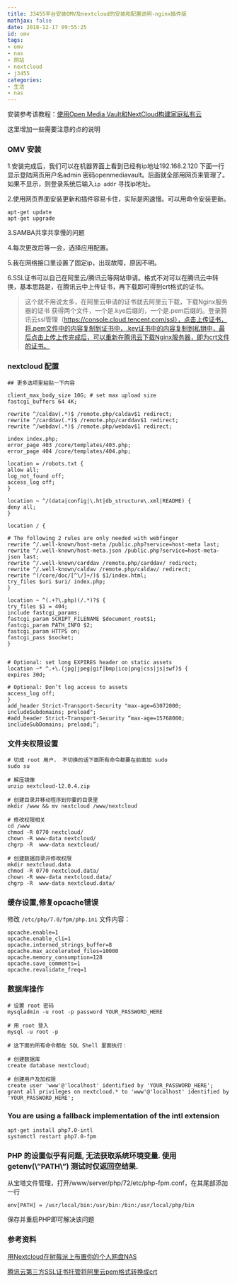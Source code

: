 ```yaml
---
title: J3455平台安装OMV及nextcloud的安装和配置说明-nginx插件版
mathjax: false
date: 2018-12-17 09:55:25
id: omv
tags:
- omv
- nas
- 网站
- nextcloud
- j3455
categories:
- 生活
- nas
---
```


安装参考该教程：[使用Open Media Vault和NextCloud构建家庭私有云](http://www.azurew.com/6350.html)

这里增加一些需要注意的点的说明

### OMV 安装

1.安装完成后，我们可以在机器界面上看到已经有ip地址192.168.2.120 下面一行显示登陆网页用户名admin 密码openmediavault。后面就全部用网页来管理了。如果不显示，则登录系统后输入`ip addr` 寻找ip地址。

<!---more--->

2.使用网页界面安装更新和插件容易卡住，实际是网速慢。可以用命令安装更新。

```
apt-get update
apt-get upgrade
```

3.SAMBA共享共享慢的问题

4.每次更改后等一会，选择应用配置。

5.我在网络接口里设置了固定ip，出现故障，原因不明。

6.SSL证书可以自己在阿里云/腾讯云等网站申请。格式不对可以在腾讯云中转换，基本思路是，在腾讯云中上传证书，再下载即可得到crt格式的证书。

> 这个就不用说太多，在阿里云申请的证书就去阿里云下载，下载Nginx服务器的证书 获得两个文件，一个是.kye后缀的，一个是.pem后缀的。登录腾讯云ssl管理（https://console.cloud.tencent.com/ssl），点击上传证书，将.pem文件中的内容复制到证书中，.key证书中的内容复制到私钥中，最后点击上传上传完成后，可以重新在腾讯云下载Nginx服务器，即为crt文件的证书。

### nextcloud 配置

````
## 更多选项里粘贴一下内容

client_max_body_size 10G; # set max upload size
fastcgi_buffers 64 4K;

rewrite ^/caldav(.*)$ /remote.php/caldav$1 redirect;
rewrite ^/carddav(.*)$ /remote.php/carddav$1 redirect;
rewrite ^/webdav(.*)$ /remote.php/webdav$1 redirect;

index index.php;
error_page 403 /core/templates/403.php;
error_page 404 /core/templates/404.php;

location = /robots.txt {
allow all;
log_not_found off;
access_log off;
}

location ~ ^/(data|config|\.ht|db_structure\.xml|README) {
deny all;
} 

location / {

# The following 2 rules are only needed with webfinger
rewrite ^/.well-known/host-meta /public.php?service=host-meta last;
rewrite ^/.well-known/host-meta.json /public.php?service=host-meta-json last; 
rewrite ^/.well-known/carddav /remote.php/carddav/ redirect;
rewrite ^/.well-known/caldav /remote.php/caldav/ redirect; 
rewrite ^(/core/doc/[^\/]+/)$ $1/index.html;
try_files $uri $uri/ index.php;
}

location ~ ^(.+?\.php)(/.*)?$ {
try_files $1 = 404;
include fastcgi_params;
fastcgi_param SCRIPT_FILENAME $document_root$1;
fastcgi_param PATH_INFO $2;
fastcgi_param HTTPS on;
fastcgi_pass $socket;
}

 
# Optional: set long EXPIRES header on static assets
location ~* ^.+\.(jpg|jpeg|gif|bmp|ico|png|css|js|swf)$ {
expires 30d;

# Optional: Don’t log access to assets
access_log off;
}
add_header Strict-Transport-Security "max-age=63072000; includeSubdomains; preload";
#add_header Strict-Transport-Security “max-age=15768000; includeSubDomains; preload;”;
````

### 文件夹权限设置

```
# 切成 root 用户， 不切换的话下面所有命令都要在前面加 sudo
sudo su

# 解压镜像
unzip nextcloud-12.0.4.zip

# 创建目录并移动程序到你要的目录里
mkdir /www && mv nextcloud /www/nextcloud

# 修改权限相关
cd /www
chmod -R 0770 nextcloud/
chown -R www-data nextcloud/
chgrp -R  www-data nextcloud/

# 创建数据目录并修改权限
mkdir nextcloud.data
chmod -R 0770 nextcloud.data/
chown -R www-data nextcloud.data/
chgrp -R  www-data nextcloud.data/
```

### 缓存设置,修复opcache错误

修改 `/etc/php/7.0/fpm/php.ini` 文件内容： 

```
opcache.enable=1
opcache.enable_cli=1
opcache.interned_strings_buffer=8
opcache.max_accelerated_files=10000
opcache.memory_consumption=128
opcache.save_comments=1
opcache.revalidate_freq=1
```

### 数据库操作

````
# 设置 root 密码
mysqladmin -u root -p password YOUR_PASSWORD_HERE

# 用 root 登入
mysql -u root -p

# 这下面的所有命令都在 SQL Shell 里面执行：

# 创建数据库
create database nextcloud;

# 创建用户及加权限
create user 'www'@'localhost' identified by 'YOUR_PASSWORD_HERE';
grant all privileges on nextcloud.* to 'www'@'localhost' identified by 'YOUR_PASSWORD_HERE';
````

### You are using a fallback implementation of the intl extension

```
apt-get install php7.0-intl
systemctl restart php7.0-fpm
```

### PHP 的设置似乎有问题, 无法获取系统环境变量. 使用 getenv(\”PATH\”) 测试时仅返回空结果.

从宝塔文件管理，打开/www/server/php/72/etc/php-fpm.conf，在其尾部添加一行

```
env[PATH] = /usr/local/bin:/usr/bin:/bin:/usr/local/php/bin
```

保存并重启PHP即可解决该问题

### 参考资料

[用Nextcloud在树莓派上布置你的个人网盘NAS](https://www.jianshu.com/p/bbf24ac2fac1)

[腾讯云第三方SSL证书托管将阿里云pem格式转换成crt](https://www.4xseo.com/blog/3804/)